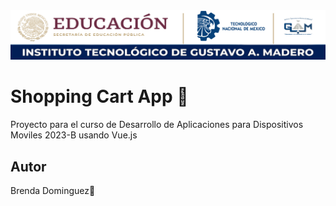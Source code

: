 <center>
 <img 
 src="https://raw.githubusercontent.com/brendaitzel1/VueJS-ShoppingCart-Del/main/public/img/itgam-banner.png"
 alt="ITGAM Header"/>
</center>

# Shopping Cart App 🛒

Proyecto para el curso de Desarrollo de Aplicaciones para Dispositivos Moviles 2023-B
usando Vue.js

## Autor

Brenda Dominguez🦔
